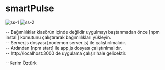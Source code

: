 # smartPulse 

![ss-1](https://user-images.githubusercontent.com/49280604/161448608-e5ed34ad-cd2a-4d10-afbd-504b8162c223.png)
![ss-2](https://user-images.githubusercontent.com/49280604/161448613-cc83fd10-d542-4c86-8c3c-42a0c16dc2d6.PNG)

-- Bağımlılıklar klasörün içinde değildir uygulmayı baştanmadan önce [npm install] komutunu çalıştırarak bağımlılıkları yükleyin.\
-- Server.js dosyası [nodemon server.js] ile çalıştırılmalıdır.\
-- Ardından [npm start] ile app.js dosyası çalıştırılmalıdır.\
-- http://localhost:3000 de uygulama çalışır hale gelicektir.

--Kerim Öztürk

